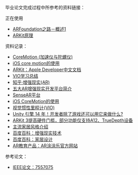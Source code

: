 毕业论文完成过程中所参考的资料链接：   

正在使用    
- [ARFoundation之路－概述1](https://blog.csdn.net/yolon3000/article/details/91445797)  
- [ARKit原理](https://blog.csdn.net/qq373011556/article/details/85237884)   

资料记录：  
- [CoreMotion (加速仪与陀螺仪)](https://www.cnblogs.com/sunyanyan/p/5213854.html)  
- [iOS core motion的使用](https://www.jianshu.com/p/9944c1f17d35)  
- [ARKit：Apple Developer中文文档](https://developer.apple.com/cn/documentation/arkit/)  
- [VIO学习总结](https://blog.csdn.net/qq_40213457/article/details/81298696)  
- [知乎·增强现实(AR)](https://www.zhihu.com/topic/19561596/intro)   
- [五大AR增强现实开发平台简介](https://blog.csdn.net/weixin_33777877/article/details/92502239)  
- [SenseAR平台](https://www.sensetime.com/service/sensear_platform.html)  
- [iOS CoreMotion的使用](https://www.jianshu.com/p/9944c1f17d35)  
- [视觉惯性里程计(VIO)](https://blog.csdn.net/hbar1973/article/details/82464431)     
- [Unity 引擎 14 年！开发者除了游戏还可以用它来做什么?](https://blog.csdn.net/csdnnews/article/details/85711031)   
- [ARKit 3提高硬件门槛，部分功能仅支持A12、TrueDepth设备](https://www.sohu.com/a/318911528_395737)  
- [主流家居风格介绍](https://jingyan.baidu.com/article/0f5fb0994336c06d8234ea7a.html)   
- [百度百科：增强现实技术](https://baike.baidu.com/item/%E5%A2%9E%E5%BC%BA%E7%8E%B0%E5%AE%9E%E6%8A%80%E6%9C%AF/1497132)    
- [百度百科：家居设计](https://baike.baidu.com/item/%E5%AE%B6%E5%B1%85%E8%AE%BE%E8%AE%A1/10899338)    
- [AR教育产品：AR涂涂乐官方网站](https://www.armagicschool.com/products/pdt3/pdt.php)   

参考论文：   
- [IEEE论文：7557075](https://ieeexplore.ieee.org/document/7557075)    
